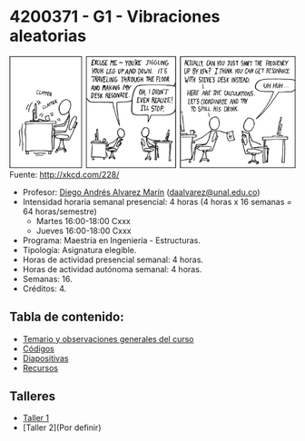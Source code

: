 # 4200371 - G1 - Vibraciones aleatorias

![Image](docs/imagenes/resonance.png)
Fuente: <http://xkcd.com/228/>

- Profesor: [Diego Andrés Alvarez Marín](https://sites.google.com/site/diegoandresalvarezmarin/alvarezCV_internet.pdf) (daalvarez@unal.edu.co)
- Intensidad horaria semanal presencial: 4 horas (4 horas x 16 semanas = 64 horas/semestre)
  - Martes 16:00-18:00 Cxxx
  - Jueves 16:00-18:00 Cxxx
- Programa: Maestría en Ingeniería - Estructuras.
- Tipología: Asignatura elegible.
- Horas de actividad presencial semanal: 4 horas.
- Horas de actividad autónoma semanal: 4 horas.
- Semanas: 16.
- Créditos: 4.


## Tabla de contenido:
- [Temario y observaciones generales del curso](docs/temario_y_observaciones_generales.md)
- [Códigos](docs/codigos.md)
- [Diapositivas](diapositivas.md)
- [Recursos](docs/recursos.md)


## Talleres
- [Taller 1](docs//taller_1.md)
- [Taller 2](Por definir)
